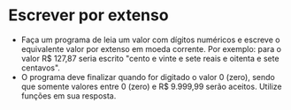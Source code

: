 # Escrever por extenso

* Faça um programa de leia um valor com dígitos numéricos e escreve o equivalente valor por extenso em moeda corrente. Por exemplo: para o valor R$ 127,87 seria escrito "cento e vinte e sete reais e oitenta e sete centavos".
* O programa deve finalizar quando for digitado o valor 0 (zero), sendo que somente valores entre 0 (zero) e R$ 9.999,99 serão aceitos. Utilize funções em sua resposta. 